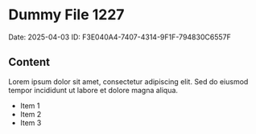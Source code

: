 # Dummy File 1227

Date: 2025-04-03
ID: F3E040A4-7407-4314-9F1F-794830C6557F

## Content

Lorem ipsum dolor sit amet, consectetur adipiscing elit.
Sed do eiusmod tempor incididunt ut labore et dolore magna aliqua.

* Item 1
* Item 2
* Item 3
